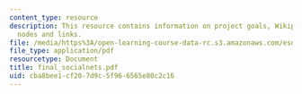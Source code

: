 ```yaml
---
content_type: resource
description: This resource contains information on project goals, Wikipedia wroperties,
  nodes and links.
file: /media/https%3A/open-learning-course-data-rc.s3.amazonaws.com/esd-342-advanced-system-architecture-spring-2006/cba8bee1cf207d9c5f966565e80c2c16_final_socialnets.pdf
file_type: application/pdf
resourcetype: Document
title: final_socialnets.pdf
uid: cba8bee1-cf20-7d9c-5f96-6565e80c2c16
---
```

